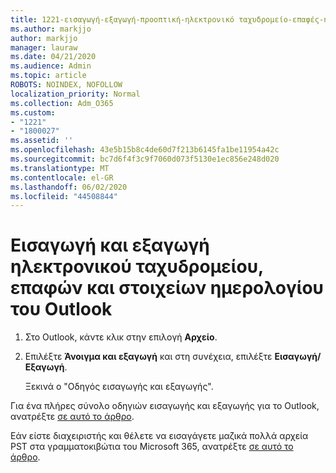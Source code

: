 ```yaml
---
title: 1221-εισαγωγή-εξαγωγή-προοπτική-ηλεκτρονικό ταχυδρομείο-επαφές-ημερολόγιο
ms.author: markjjo
author: markjjo
manager: lauraw
ms.date: 04/21/2020
ms.audience: Admin
ms.topic: article
ROBOTS: NOINDEX, NOFOLLOW
localization_priority: Normal
ms.collection: Adm_O365
ms.custom:
- "1221"
- "1800027"
ms.assetid: ''
ms.openlocfilehash: 43e5b15b8c4de60d7f213b6145fa1be11954a42c
ms.sourcegitcommit: bc7d6f4f3c9f7060d073f5130e1ec856e248d020
ms.translationtype: MT
ms.contentlocale: el-GR
ms.lasthandoff: 06/02/2020
ms.locfileid: "44508844"
---
```

# <a name="import-and-export-outlook-email-contacts-and-calendar-items"></a>Εισαγωγή και εξαγωγή ηλεκτρονικού ταχυδρομείου, επαφών και στοιχείων ημερολογίου του Outlook

1. Στο Outlook, κάντε κλικ στην επιλογή **Αρχείο**.

2. Επιλέξτε **Άνοιγμα και εξαγωγή** και στη συνέχεια, επιλέξτε **Εισαγωγή/Εξαγωγή**.

    Ξεκινά ο "Οδηγός εισαγωγής και εξαγωγής".

Για ένα πλήρες σύνολο οδηγιών εισαγωγής και εξαγωγής για το Outlook, ανατρέξτε [σε αυτό το άρθρο](https://support.office.com/article/import-and-export-outlook-email-contacts-and-calendar-92577192-3881-4502-b79d-c3bbada6c8ef).

Εάν είστε διαχειριστής και θέλετε να εισαγάγετε μαζικά πολλά αρχεία PST στα γραμματοκιβώτια του Microsoft 365, ανατρέξτε [σε αυτό το άρθρο](https://docs.microsoft.com/microsoft-365/security/office-365-security/use-dkim-to-validate-outbound-email).